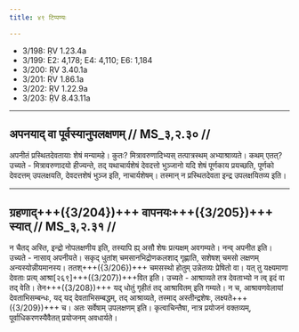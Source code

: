 ```yaml
---
title: ४९ टिप्पण्यः

---
```

- 3/198: ṚV 1.23.4a
- 3/199: E2: 4,178; E4: 4,110; E6: 1,184
- 3/200: ṚV 3.40.1a
- 3/201: ṚV 1.86.1a
- 3/202: ṚV 1.22.9a
- 3/203: ṚV 8.43.11a

____________________________________________


## अपनयाद् वा पूर्वस्यानुपलक्षणम् // MS_३,२.३० //

अपनीतं प्रस्थितदेवतायाः शेषं मन्यामहे। कुतः? मित्रावरुणादिभ्यस् तत्पात्रस्थम् अभ्याश्राव्यते। कथम् एतत्? उच्यते - मित्रावरुणादयो हीज्यन्ते, तद् यथाचार्यशेषं देवदत्तो भुञ्जानो यदि शेषं पूर्णकाय प्रयच्छति, पूर्णको देवदत्तम् उपलक्षयति, देवदत्तशेषं भुञ्ज इति, नाचार्यशेषम्। तस्मान् न प्रस्थितदेवता इन्द्र उपलक्षयितव्य इति।


____________________________________________


## ग्रहणाद्+++({3/204})+++ वापनयः+++({3/205})+++ स्यात् // MS_३,२.३१ //

न चैतद् अस्ति, इन्द्रो नोपलक्षणीय इति, तस्यापि ह्य् असौ शेषः प्रत्यक्षम् अवगम्यते। नन्व् अपनीत इति। उच्यते - नासाव् अपनीयते। सकृद् धुतांश् चमसानभिद्रोणकलशाद् गृह्णाति, सशेषश् चमसो लक्षणम् अन्यस्योन्नीयमानस्य। ततश्+++({3/206})+++ चमसस्थो होतुम् उन्नेतव्यः प्रेषितो वा। यत् तु यक्ष्यमाणा देवताः प्रत्य् आश्रा[२६९]+++({3/207})+++वित इति। उच्यते - आश्राव्यते तत्र देवताभ्यो न त्व् इदं वा तद् वेति। तेन+++({3/208})+++ यद् धोतुं गृहीतं तद् आश्रावितम् इति गम्यते। न च, आश्रावणवेलायां देवताभिसम्बन्धः, यद् यद् देवताभिसम्बद्धम्, तद् आश्राव्यते, तस्माद् अस्तीन्द्रशेषः, लक्ष्यते+++({3/209})+++ च। अतः सर्वेषाम् उपलक्षणम् इति। कृत्वाचिन्तैषा, नात्र प्रयोजनं वक्तव्यम्, पूर्वाधिकरणस्यैवैतत् प्रयोजनम् अवधार्यते।